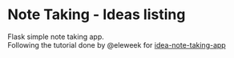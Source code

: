 # Note Taking - Ideas listing
Flask simple note taking app.  
Following the tutorial done by @eleweek for [idea-note-taking-app](https://github.com/eleweek/idea-note-taking-app)
